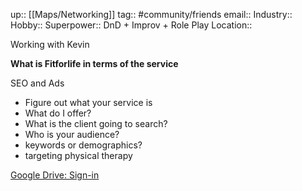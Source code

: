 up:: [[Maps/Networking]]
tag:: #community/friends
email:: 
Industry::
Hobby::
Superpower:: DnD + Improv + Role Play
Location::

Working with Kevin

**What is Fitforlife in terms of the service**

SEO and Ads
- Figure out what your service is
- What do I offer?
- What is the client going to search?
- Who is your audience?
- keywords or demographics?
- targeting physical therapy

[Google Drive: Sign-in](https://drive.google.com/drive/u/0/folders/1k6X2hp2Vmu1AmRnLFQN-zbBNLx02sbDv)

